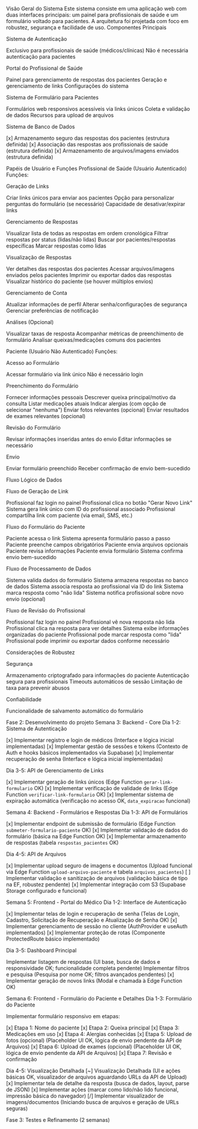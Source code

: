 Visão Geral do Sistema
Este sistema consiste em uma aplicação web com duas interfaces principais: um painel para profissionais de saúde e um formulário voltado para pacientes. A arquitetura foi projetada com foco em robustez, segurança e facilidade de uso.
Componentes Principais

Sistema de Autenticação

Exclusivo para profissionais de saúde (médicos/clínicas)
Não é necessária autenticação para pacientes


Portal do Profissional de Saúde

Painel para gerenciamento de respostas dos pacientes
Geração e gerenciamento de links
Configurações do sistema


Sistema de Formulário para Pacientes

Formulários web responsivos acessíveis via links únicos
Coleta e validação de dados
Recursos para upload de arquivos


Sistema de Banco de Dados

[x] Armazenamento seguro das respostas dos pacientes (estrutura definida)
[x] Associação das respostas aos profissionais de saúde (estrutura definida)
[x] Armazenamento de arquivos/imagens enviados (estrutura definida)



Papéis de Usuário e Funções
Profissional de Saúde (Usuário Autenticado)
Funções:

Geração de Links

Criar links únicos para enviar aos pacientes
Opção para personalizar perguntas do formulário (se necessário)
Capacidade de desativar/expirar links


Gerenciamento de Respostas

Visualizar lista de todas as respostas em ordem cronológica
Filtrar respostas por status (lidas/não lidas)
Buscar por pacientes/respostas específicas
Marcar respostas como lidas


Visualização de Respostas

Ver detalhes das respostas dos pacientes
Acessar arquivos/imagens enviados pelos pacientes
Imprimir ou exportar dados das respostas
Visualizar histórico do paciente (se houver múltiplos envios)


Gerenciamento de Conta

Atualizar informações de perfil
Alterar senha/configurações de segurança
Gerenciar preferências de notificação


Análises (Opcional)

Visualizar taxas de resposta
Acompanhar métricas de preenchimento de formulário
Analisar queixas/medicações comuns dos pacientes



Paciente (Usuário Não Autenticado)
Funções:

Acesso ao Formulário

Acessar formulário via link único
Não é necessário login


Preenchimento do Formulário

Fornecer informações pessoais
Descrever queixa principal/motivo da consulta
Listar medicações atuais
Indicar alergias (com opção de selecionar "nenhuma")
Enviar fotos relevantes (opcional)
Enviar resultados de exames relevantes (opcional)


Revisão do Formulário

Revisar informações inseridas antes do envio
Editar informações se necessário


Envio

Enviar formulário preenchido
Receber confirmação de envio bem-sucedido



Fluxo Lógico de Dados

Fluxo de Geração de Link

Profissional faz login no painel
Profissional clica no botão "Gerar Novo Link"
Sistema gera link único com ID do profissional associado
Profissional compartilha link com paciente (via email, SMS, etc.)


Fluxo do Formulário do Paciente

Paciente acessa o link
Sistema apresenta formulário passo a passo
Paciente preenche campos obrigatórios
Paciente envia arquivos opcionais
Paciente revisa informações
Paciente envia formulário
Sistema confirma envio bem-sucedido


Fluxo de Processamento de Dados

Sistema valida dados do formulário
Sistema armazena respostas no banco de dados
Sistema associa resposta ao profissional via ID do link
Sistema marca resposta como "não lida"
Sistema notifica profissional sobre novo envio (opcional)


Fluxo de Revisão do Profissional

Profissional faz login no painel
Profissional vê nova resposta não lida
Profissional clica na resposta para ver detalhes
Sistema exibe informações organizadas do paciente
Profissional pode marcar resposta como "lida"
Profissional pode imprimir ou exportar dados conforme necessário



Considerações de Robustez

Segurança

Armazenamento criptografado para informações do paciente
Autenticação segura para profissionais
Timeouts automáticos de sessão
Limitação de taxa para prevenir abusos


Confiabilidade

Funcionalidade de salvamento automático do formulário

Fase 2: Desenvolvimento do projeto
Semana 3: Backend - Core
Dia 1-2: Sistema de Autenticação

[x] Implementar registro e login de médicos (Interface e lógica inicial implementadas)
[x] Implementar gestão de sessões e tokens (Contexto de Auth e hooks básicos implementados via Supabase)
[x] Implementar recuperação de senha (Interface e lógica inicial implementadas)

Dia 3-5: API de Gerenciamento de Links

[x] Implementar geração de links únicos (Edge Function `gerar-link-formulario` OK)
[x] Implementar verificação de validade de links (Edge Function `verificar-link-formulario` OK)
[x] Implementar sistema de expiração automática (verificação no acesso OK, `data_expiracao` funcional)

Semana 4: Backend - Formulários e Respostas
Dia 1-3: API de Formulários

[x] Implementar endpoint de submissão de formulário (Edge Function `submeter-formulario-paciente` OK)
[x] Implementar validação de dados do formulário (básica na Edge Function OK)
[x] Implementar armazenamento de respostas (tabela `respostas_pacientes` OK)

Dia 4-5: API de Arquivos

[x] Implementar upload seguro de imagens e documentos (Upload funcional via Edge Function `upload-arquivo-paciente` e tabela `arquivos_pacientes`)
[ ] Implementar validação e sanitização de arquivos (validação básica de tipo na EF, robustez pendente)
[x] Implementar integração com S3 (Supabase Storage configurado e funcional)

Semana 5: Frontend - Portal do Médico
Dia 1-2: Interface de Autenticação

[x] Implementar telas de login e recuperação de senha (Telas de Login, Cadastro, Solicitação de Recuperação e Atualização de Senha OK)
[x] Implementar gerenciamento de sessão no cliente (AuthProvider e useAuth implementados)
[x] Implementar proteção de rotas (Componente ProtectedRoute básico implementado)

Dia 3-5: Dashboard Principal

Implementar listagem de respostas (UI base, busca de dados e responsividade OK; funcionalidade completa pendente)
Implementar filtros e pesquisa (Pesquisa por nome OK; filtros avançados pendentes)
[x] Implementar geração de novos links (Modal e chamada à Edge Function OK)

Semana 6: Frontend - Formulário do Paciente e Detalhes
Dia 1-3: Formulário do Paciente

Implementar formulário responsivo em etapas:

[x] Etapa 1: Nome do paciente
[x] Etapa 2: Queixa principal
[x] Etapa 3: Medicações em uso
[x] Etapa 4: Alergias conhecidas
[x] Etapa 5: Upload de fotos (opcional) (Placeholder UI OK, lógica de envio pendente da API de Arquivos)
[x] Etapa 6: Upload de exames (opcional) (Placeholder UI OK, lógica de envio pendente da API de Arquivos)
[x] Etapa 7: Revisão e confirmação



Dia 4-5: Visualização Detalhada
[~] Visualização Detalhada (UI e ações básicas OK, visualizador de arquivos aguardando URLs da API de Upload)
  [x] Implementar tela de detalhe da resposta (busca de dados, layout, parse de JSON)
  [x] Implementar ações (marcar como lido/não lido funcional, impressão básica do navegador)
  [/] Implementar visualizador de imagens/documentos (Iniciando busca de arquivos e geração de URLs seguras)

Fase 3: Testes e Refinamento (2 semanas)
